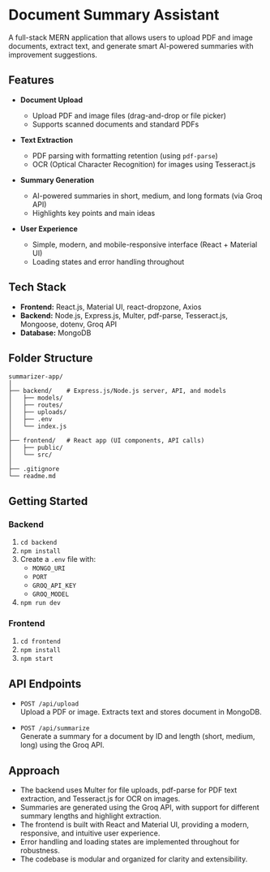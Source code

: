 # Document Summary Assistant

A full-stack MERN application that allows users to upload PDF and image documents, extract text, and generate smart AI-powered summaries with improvement suggestions.

## Features

- **Document Upload**
  - Upload PDF and image files (drag-and-drop or file picker)
  - Supports scanned documents and standard PDFs

- **Text Extraction**
  - PDF parsing with formatting retention (using `pdf-parse`)
  - OCR (Optical Character Recognition) for images using Tesseract.js

- **Summary Generation**
  - AI-powered summaries in short, medium, and long formats (via Groq API)
  - Highlights key points and main ideas

- **User Experience**
  - Simple, modern, and mobile-responsive interface (React + Material UI)
  - Loading states and error handling throughout

## Tech Stack

- **Frontend:** React.js, Material UI, react-dropzone, Axios
- **Backend:** Node.js, Express.js, Multer, pdf-parse, Tesseract.js, Mongoose, dotenv, Groq API
- **Database:** MongoDB

## Folder Structure

```
summarizer-app/
│
├── backend/    # Express.js/Node.js server, API, and models
│   ├── models/
│   ├── routes/
│   ├── uploads/
│   ├── .env
│   └── index.js
│
├── frontend/   # React app (UI components, API calls)
│   ├── public/
│   └── src/
│
├── .gitignore
└── readme.md
```

## Getting Started

### Backend

1. `cd backend`
2. `npm install`
3. Create a `.env` file with:
   - `MONGO_URI`
   - `PORT`
   - `GROQ_API_KEY`
   - `GROQ_MODEL`
4. `npm run dev`

### Frontend

1. `cd frontend`
2. `npm install`
3. `npm start`

## API Endpoints

- `POST /api/upload`  
  Upload a PDF or image. Extracts text and stores document in MongoDB.

- `POST /api/summarize`  
  Generate a summary for a document by ID and length (short, medium, long) using the Groq API.

## Approach

- The backend uses Multer for file uploads, pdf-parse for PDF text extraction, and Tesseract.js for OCR on images.
- Summaries are generated using the Groq API, with support for different summary lengths and highlight extraction.
- The frontend is built with React and Material UI, providing a modern, responsive, and intuitive user experience.
- Error handling and loading states are implemented throughout for robustness.
- The codebase is modular and organized for clarity and extensibility.

